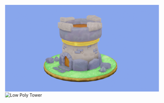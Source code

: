 ![Low Poly Tower](https://github.com/jsharp9009/Blender/raw/main/Low%20Poly%20Tower/output/Low%20Poly%20Tower.png)
![Low Poly Tower](https://github.com/jsharp9009/Blender/raw/main/Low%20Poly%20Tower/output/Low%20Poly%20Tower.gif)
